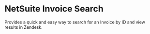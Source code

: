 # NetSuite Invoice Search

Provides a quick and easy way to search for an Invoice by ID and view results in Zendesk.